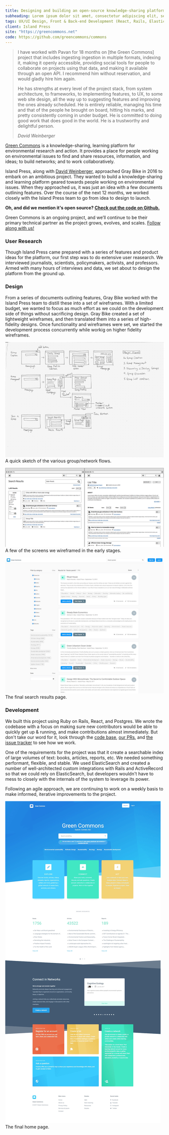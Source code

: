 ```yaml
---
title: Designing and building an open-source knowledge-sharing platform from the ground up
subheading: Lorem ipsum dolor sit amet, consectetur adipiscing elit, sed do eiusmod tempor incididunt.
tags: UX/UI Design, Front & Back-end Development (React, Rails, ElasticSearch), Product Strategy
client: Island Press
site: "https://greencommons.net"
code: https://github.com/greencommons/commons
---
```


> I have worked with Pavan for 18 months on [the Green Commons] project that includes ingesting ingestion in multiple formats, indexing it, making it openly accessible, providing social tools for people to collaborate on projects using that data, and making it available through an open API. I recommend him without reservation, and would gladly hire him again.
>
> He has strengths at every level of the project stack, from system architecture, to frameworks, to implementing features, to UX, to some web site design, all the way up to suggesting features and improving the ones already scheduled. He is entirely reliable, managing his time and that of the people he brought on board, hitting his marks, and pretty consistently coming in under budget. He is committed to doing good work that does good in the world. He is a trustworthy and delightful person.
>
> <cite>David Weinberger</cite>

[Green Commons] is a knowledge-sharing, learning platform for environmental research and action. It provides a place for people working on environmental issues to find and share resources, information, and ideas; to build networks; and to work collaboratively.

Island Press, along with [David Weinberger](http://weinberger.org/), approached Gray Bike in 2016 to embark on an ambitious project. They wanted to build a knowledge-sharing and learning platform geared towards people working on environmental issues. When they approached us, it was just an idea with a few documents outlining features. Over the course of the next 12 months, we worked closely with the Island Press team to go from idea to design to launch.

**Oh, and did we mention it's open source? [Check out the code on Github.]**

Green Commons is an ongoing project, and we’ll continue to be their primary technical partner as the project grows, evolves, and scales. [Follow along with us!]

### User Research

Though Island Press came prepared with a series of features and product ideas for the platform, our first step was to do extensive user reasearch. We interviewed journalists, scientists, policymakers, activists, and professors. Armed with many hours of interviews and data, we set about to design the platform from the ground up.

### Design

From a series of documents outlining features, Gray Bike worked with the Island Press team to distill these into a set of wireframes. With a limited budget, we wanted to focus as much effort as we could on the development side of things without sacrificing design. Gray Bike created a set of lightweight wireframes, and then translated them into a series of high-fidelity designs. Once functionality and wireframes were set, we started the development process concurrently while workig on higher fidelity wireframes.

<p class='case-study__image-display text-center'>
  <img src='/images/work/green-commons/group-flow.jpg'>
  <span>A quick sketch of the various group/network flows.</span>
</p>


<p class='case-study__image-display text-center'>
  <img src='/images/work/green-commons/wireframes.jpg'>
  <span>A few of the screens we wireframed in the early stages.</span>
</p>

<p class='case-study__image-display text-center'>
  <img src='/images/work/green-commons/search-page-final.jpg'>
  <span>The final search results page.</span>
</p>

### Development

We built this project using Ruby on Rails, React, and Postgres. We wrote the codebase with a focus on making sure new contributors would be able to quickly get up & running, and make contributions almost immediately. But don't take our word for it, look through the [code base], [our PRs], and [the issue tracker] to see how we work.


One of the requirements for the project was that it create a searchable index of large volumes of text: books, articles, reports, etc. We needed something performant, flexible, and stable. We used ElasticSearch and created a number of well-architected custom integrations with Rails and ActiveRecord so that we could rely on ElasticSearch, but developers wouldn't have to mess to closely with the internals of the system to leverage its power.

Following an agile approach, we are continuing to work on a weekly basis to make informed, iterative improvements to the project.

<p class='case-study__image-display text-center'>
  <img src='/images/work/green-commons/homepage-final.jpg'>
  <span>The final home page.</span>
</p>


[Green Commons]: https://greencommons.net
[Check out the code on Github.]: https://github.com/greencommons/commons
[code base]: https://github.com/greencommons/commons
[Follow along with us!]: https://github.com/greencommons/commons
[our PRs]: https://github.com/greencommons/commons/pulls?q=is%3Apr+is%3Aclosed
[the issue tracker]: https://github.com/greencommons/commons/projects/1

